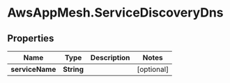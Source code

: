 # AwsAppMesh.ServiceDiscoveryDns

## Properties

Name | Type | Description | Notes
------------ | ------------- | ------------- | -------------
**serviceName** | **String** |  | [optional] 


